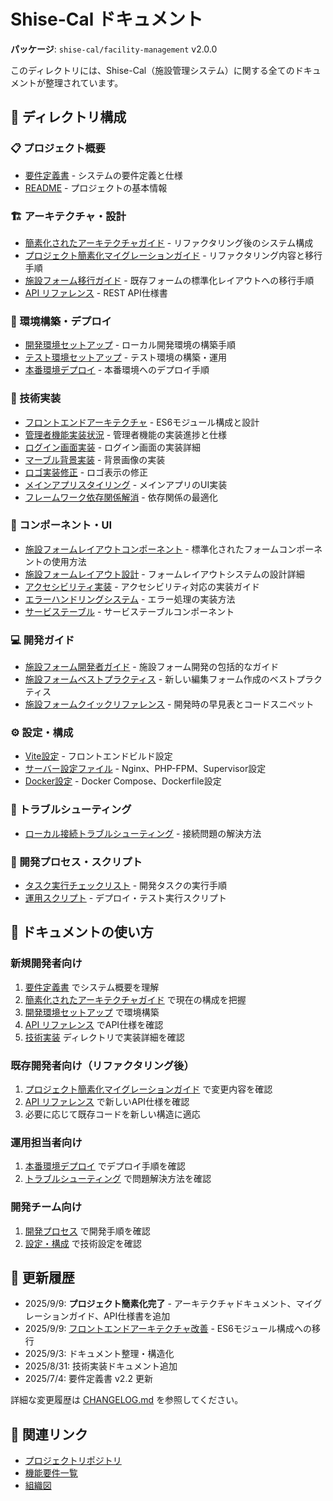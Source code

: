 # Shise-Cal ドキュメント

**パッケージ**: `shise-cal/facility-management` v2.0.0

このディレクトリには、Shise-Cal（施設管理システム）に関する全てのドキュメントが整理されています。

## 📁 ディレクトリ構成

### 📋 プロジェクト概要
- [要件定義書](requirements/要件定義書（v2.2）.md) - システムの要件定義と仕様
- [README](../README.md) - プロジェクトの基本情報

### 🏗️ アーキテクチャ・設計
- [簡素化されたアーキテクチャガイド](architecture/SIMPLIFIED_ARCHITECTURE.md) - リファクタリング後のシステム構成
- [プロジェクト簡素化マイグレーションガイド](migration/PROJECT_SIMPLIFICATION_GUIDE.md) - リファクタリング内容と移行手順
- [施設フォーム移行ガイド](migration/facility-form-migration-guide.md) - 既存フォームの標準化レイアウトへの移行手順
- [API リファレンス](api/API_REFERENCE.md) - REST API仕様書

### 🚀 環境構築・デプロイ
- [開発環境セットアップ](setup/DEVELOPMENT.md) - ローカル開発環境の構築手順
- [テスト環境セットアップ](setup/TEST_ENVIRONMENT_SETUP.md) - テスト環境の構築・運用
- [本番環境デプロイ](deployment/PRODUCTION.md) - 本番環境へのデプロイ手順

### 🔧 技術実装
- [フロントエンドアーキテクチャ](implementation/FRONTEND_ARCHITECTURE.md) - ES6モジュール構成と設計
- [管理者機能実装状況](implementation/ADMIN_FUNCTIONALITY_STATUS.md) - 管理者機能の実装進捗と仕様
- [ログイン画面実装](implementation/LOGIN_SCREEN_IMPLEMENTATION.md) - ログイン画面の実装詳細
- [マーブル背景実装](implementation/MARBLE_BACKGROUND_IMPLEMENTATION.md) - 背景画像の実装
- [ロゴ実装修正](implementation/LOGO_IMPLEMENTATION_FIX.md) - ロゴ表示の修正
- [メインアプリスタイリング](implementation/MAIN_APP_STYLING_IMPLEMENTATION.md) - メインアプリのUI実装
- [フレームワーク依存関係解消](implementation/FRAMEWORK_DEPENDENCY_RESOLUTION.md) - 依存関係の最適化

### 🎨 コンポーネント・UI
- [施設フォームレイアウトコンポーネント](components/facility-form-layout-components.md) - 標準化されたフォームコンポーネントの使用方法
- [施設フォームレイアウト設計](components/facility-form-layout.md) - フォームレイアウトシステムの設計詳細
- [アクセシビリティ実装](components/accessibility-implementation.md) - アクセシビリティ対応の実装ガイド
- [エラーハンドリングシステム](components/error-handling-system.md) - エラー処理の実装方法
- [サービステーブル](components/service-table.md) - サービステーブルコンポーネント

### 💻 開発ガイド
- [施設フォーム開発者ガイド](development/facility-form-developer-guide.md) - 施設フォーム開発の包括的なガイド
- [施設フォームベストプラクティス](development/facility-form-best-practices.md) - 新しい編集フォーム作成のベストプラクティス
- [施設フォームクイックリファレンス](development/facility-form-quick-reference.md) - 開発時の早見表とコードスニペット

### ⚙️ 設定・構成
- [Vite設定](configuration/VITE_CONFIGURATION.md) - フロントエンドビルド設定
- [サーバー設定ファイル](config/) - Nginx、PHP-FPM、Supervisor設定
- [Docker設定](docker/) - Docker Compose、Dockerfile設定

### 🔧 トラブルシューティング
- [ローカル接続トラブルシューティング](troubleshooting/LOCAL_CONNECTION_TROUBLESHOOTING.md) - 接続問題の解決方法

### 📝 開発プロセス・スクリプト
- [タスク実行チェックリスト](process/TASK_EXECUTION_CHECKLIST.md) - 開発タスクの実行手順
- [運用スクリプト](scripts/) - デプロイ・テスト実行スクリプト

## 🎯 ドキュメントの使い方

### 新規開発者向け
1. [要件定義書](requirements/要件定義書（v2.2）.md) でシステム概要を理解
2. [簡素化されたアーキテクチャガイド](architecture/SIMPLIFIED_ARCHITECTURE.md) で現在の構成を把握
3. [開発環境セットアップ](setup/DEVELOPMENT.md) で環境構築
4. [API リファレンス](api/API_REFERENCE.md) でAPI仕様を確認
5. [技術実装](implementation/) ディレクトリで実装詳細を確認

### 既存開発者向け（リファクタリング後）
1. [プロジェクト簡素化マイグレーションガイド](migration/PROJECT_SIMPLIFICATION_GUIDE.md) で変更内容を確認
2. [API リファレンス](api/API_REFERENCE.md) で新しいAPI仕様を確認
3. 必要に応じて既存コードを新しい構造に適応

### 運用担当者向け
1. [本番環境デプロイ](deployment/PRODUCTION.md) でデプロイ手順を確認
2. [トラブルシューティング](troubleshooting/) で問題解決方法を確認

### 開発チーム向け
1. [開発プロセス](process/) で開発手順を確認
2. [設定・構成](configuration/) で技術設定を確認

## 📅 更新履歴

- 2025/9/9: **プロジェクト簡素化完了** - アーキテクチャドキュメント、マイグレーションガイド、API仕様書を追加
- 2025/9/9: [フロントエンドアーキテクチャ改善](CHANGELOG.md#2025年9月9日---フロントエンドアーキテクチャ改善) - ES6モジュール構成への移行
- 2025/9/3: ドキュメント整理・構造化
- 2025/8/31: 技術実装ドキュメント追加
- 2025/7/4: 要件定義書 v2.2 更新

詳細な変更履歴は [CHANGELOG.md](CHANGELOG.md) を参照してください。

## 🔗 関連リンク

- [プロジェクトリポジトリ](https://github.com/your-repo/shisecal)
- [機能要件一覧](https://docs.google.com/spreadsheets/d/145Jp-tGGYXCY_t7SXxq8MjcaRrBF90x7xYYpLBJIhzc/edit)
- [組織図](https://docs.google.com/spreadsheets/d/1XCMsHDUCr5tywxzyJGJIpwuUL3yZ0f-Zh9_OlR9xImo/edit)